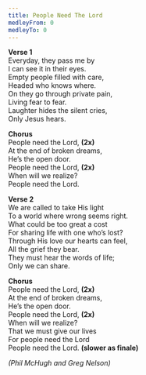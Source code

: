 ```yaml
---
title: People Need The Lord
medleyFrom: 0
medleyTo: 0
---
```


**Verse 1**  
Everyday, they pass me by  
I can see it in their eyes.  
Empty people filled with care,  
Headed who knows where.  
On they go through private pain,  
Living fear to fear.  
Laughter hides the silent cries,  
Only Jesus hears.

**Chorus**  
People need the Lord, **(2x)**  
At the end of broken dreams,  
He’s the open door.  
People need the Lord, **(2x)**  
When will we realize?  
People need the Lord.

**Verse 2**  
We are called to take His light  
To a world where wrong seems right.  
What could be too great a cost  
For sharing life with one who’s lost?  
Through His love our hearts can feel,  
All the grief they bear.  
They must hear the words of life;  
Only we can share.

**Chorus**  
People need the Lord, **(2x)**  
At the end of broken dreams,  
He’s the open door.  
People need the Lord, **(2x)**  
When will we realize?  
That we must give our lives  
For people need the Lord  
People need the Lord. **(slower as finale)**

_(Phil McHugh and Greg Nelson)_
